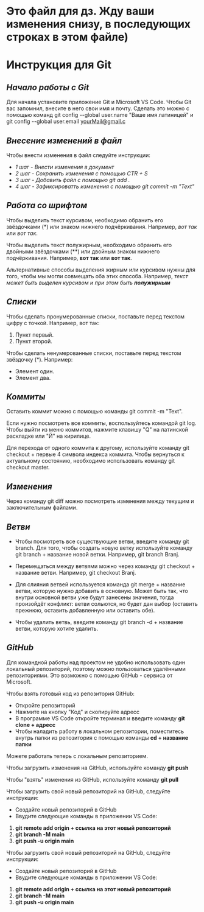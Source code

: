 # Это файл для дз. Жду ваши изменения снизу, в последующих строках в этом файле)

# Инструкция для Git

## ***Начало работы с Git***

Для начала установите приложение Git и Microsoft VS Code. 
Чтобы Git вас запомнил, внесите в него свои имя и почту. Сделать это можно с помощью команд git config --global user.name "Ваше имя латиницей" и git config --global user.email yourMail@gmail.c

## ***Внесение изменений в файл***

Чтобы внести изменения в файл следуйте инструкции:
* _1 шаг - Внести изменения в документ_
* _2 шаг - Сохранить изменения с помощью CTR + S_
* _3 шаг - Добавить файл с помощью git add ._
* _4 шаг - Зафиксироватть изменения с помощью git commit -m "Text"_

## ***Работа со шрифтом***

Чтобы выделить текст курсивом, необходимо обранить его звёздочками (*) или знаком нижнего подчёркивания. Например, *вот так* или _вот так_.

Чтобы выделить текст полужирным, необходимо обранить его двойными звёздочками (**) или двойным знаком нижнего подчёркивания. Например, **вот так** или __вот так__.

Альтернативные способы выделения жирным или курсивом нужны для того, чтобы мы могли совмещать оба этих способа. Например, _текст может быть выделен курсивом и при этом быть **полужирным**_

## ***Списки***

Чтобы сделать пронумерованные списки, поставьте перед текстом цифру с точкой. Например, вот так:
1. Пункт первый.
2. Пункт второй. 

Чтобы сделать ненумерованные списки, поставьте перед текстом звёздочку (*). Например: 
* Элемент один.
* Элемент два.

## ***Коммиты***


Оставить коммит можно с помощью команды git commit -m "Text".

Если нужно посмотреть все коммиты, воспользуйтесь командой git log. Чтобы выйти из меню коммитов, нажмите клавишу "Q" на латинской раскладке или "Й" на кирилице. 

Для перехода от одного коммита к другому, используйте команду git checkout + первые 4 символа индекса коммита. Чтобы вернуться к актуальному состоянию, необходимо использовать команду git checkout master.

## ***Изменения***

Через команду git diff можно посмотреть изменения между текущим и заключительным файлами.

## ***Ветви***

+ Чтобы посмотреть все существующие ветви, введите команду git branch.
Для того, чтобы создать новую ветку используйте команду git branch + название новой ветки. Например, git branch Branj.

+ Перемещаться между ветвями можно через команду git checkout + название ветви. Например, git checkout Branj.

+ Для слияния ветвей используется команда git merge + название ветви, которую нужно добавить в основную. Может быть так, что внутри основной ветви уже будут занесены значения, тогда произойдёт конфликт: ветви сольются, но будет дан выбор (оставить прежнюю, оставить добавленную или оставить обе).

+ Чтобы удалить ветвь, введите команду git branch -d + название ветви, которую хотите удалить.

## ***GitHub***

Для командной работы над проектом не удобно использовать один локальный репозиторий, поэтому можно пользоваться удалёнными репозиториями. Это возможно с помощью GitHub - сервиса от Microsoft. 

Чтобы взять готовый код из репозитория GitHub:
+ Откройте репозиторий
+ Нажмите на кнопку "Код" и скопируйте адресс
+ В программе VS Code откройте терминал и введите команду **git clone + адресс**
+ Чтобы наладить работу в локальном репозитории, поместитесь внутрь папки из репозитория с помощью команды **cd + название папки**

Можете работать теперь с локальным репозиторием.

Чтобы загрузить изменения на GitHub, используйте команду **git push** 

Чтобы "взять" изменения из GitHub, используйте команду **git pull**

Чтобы загрузить свой новый репозиторий на GitHub, следуйте инструкции:
* Создайте новый репозиторий в GitHub
* Ввудите следующие команды в приложении VS Code: 
1. **git remote add origin + ссылка на этот новый репозиторий**
2. **git branch -M main**
3. **git push -u origin main**

Чтобы загрузить свой новый репозиторий на GitHub, следуйте инструкции:
* Создайте новый репозиторий в GitHub
* Ввудите следующие команды в приложении VS Code: 
1. **git remote add origin + ссылка на этот новый репозиторий**
2. **git branch -M main**
3. **git push -u origin main**